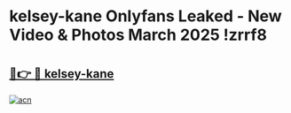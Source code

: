 # kelsey-kane Onlyfans Leaked - New Video & Photos March 2025 !zrrf8

# <h2><a href="https://x8himi.iuczelnia.edu.pl?title=kelsey-kane&ref=zrrf8">🔗👉 🔴 kelsey-kane</a></h2>

[![acn](https://github.com/user-attachments/assets/0f9c940e-d8b0-45ae-aac7-cd30a18b3e1c)](https://x8himi.iuczelnia.edu.pl?title=kelsey-kane&ref=zrrf8)

